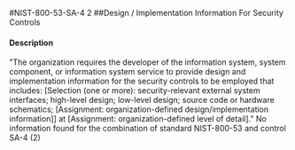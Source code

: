#NIST-800-53-SA-4 2
##Design / Implementation Information For Security Controls
#### Description
"The organization requires the developer of the information system, system component, or information system service to provide design and implementation information for the security controls to be employed that includes: [Selection (one or more): security-relevant external system interfaces; high-level design; low-level design; source code or hardware schematics; [Assignment: organization-defined design/implementation information]] at [Assignment: organization-defined level of detail]."
No information found for the combination of standard NIST-800-53 and control SA-4 (2)
